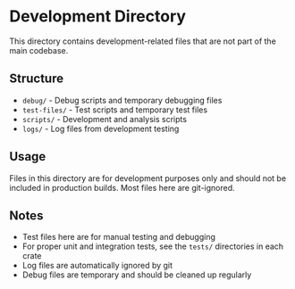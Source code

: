 # Development Directory

This directory contains development-related files that are not part of the main codebase.

## Structure

- `debug/` - Debug scripts and temporary debugging files
- `test-files/` - Test scripts and temporary test files  
- `scripts/` - Development and analysis scripts
- `logs/` - Log files from development testing

## Usage

Files in this directory are for development purposes only and should not be included in production builds. Most files here are git-ignored.

## Notes

- Test files here are for manual testing and debugging
- For proper unit and integration tests, see the `tests/` directories in each crate
- Log files are automatically ignored by git
- Debug files are temporary and should be cleaned up regularly